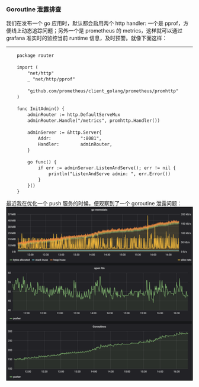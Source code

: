 ### Goroutine 泄露排查

我们在发布一个 go 应用时，默认都会启用两个 http handler: 一个是 pprof，方便线上动态追踪问题；另外一个是 prometheus 的 metrics，这样就可以通过 grafana 准实时的监控当前 runtime 信息，及时预警。就像下面这样：
***
```
    package router

    import (
    	"net/http"
    	_ "net/http/pprof"

    	"github.com/prometheus/client_golang/prometheus/promhttp"
    )

    func InitAdmin() {
    	adminRouter := http.DefaultServeMux
    	adminRouter.Handle("/metrics", promhttp.Handler())

        adminServer := &http.Server{
    		Addr:           ":8081",
    		Handler:        adminRouter,
    	}

    	go func() {
    		if err := adminServer.ListenAndServe(); err != nil {
    			println("ListenAndServe admin: ", err.Error())
    		}
    	}()
    }
```


最近我在优化一个 push 服务的时候，便观察到了一个 goroutine 泄露问题：
![](img/img1.png)